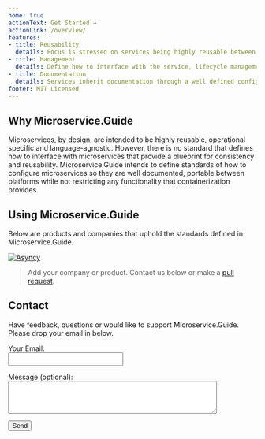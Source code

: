 ```yaml
---
home: true
actionText: Get Started →
actionLink: /overview/
features:
- title: Reusability
  details: Focus is stressed on services being highly reusable between applications and platforms.
- title: Management
  details: Define how to interface with the service, lifecycle management, scaling, among other requirements.
- title: Documentation
  details: Services inherit documentation through a well defined configuration of commands, arguments and output.
footer: MIT Licensed
---
```


## Why Microservice.Guide

Microservices, by design, are intended to be highly reusable, operational specific and language-agnostic.
However, there is no standard that defines how to interface with microservices that provide a blueprint for consistency and reusability. Microservice.Guide intends to define standards of how to configure microservices so they are
well documented, portable between platforms while not restricting any functionality that containerization provides.


## Using Microservice.Guide

Below are products and companies that uphold the standards defined in Microservice.Guide.

[![Asyncy](https://avatars0.githubusercontent.com/u/34162468?s=100&v=4 "Asyncy")](https://asyncy.com)

> Add your company or product. Contact us below or make a [pull request](https://github.com/microservice.guide/microservice.guide).

## Contact

Have feedback, questions or would like to support Microservice.Guide. Please drop your email in below.

<form name="contact" method="POST" netlify>
  <p>
    <label>Your Email:<br>
    <input type="email" style="font-size:1.25em" name="email"></label>
  </p>
  <p>
    <label>Message (optional):<br>
    <textarea name="message" rows="4" cols="50"></textarea></label>
  </p>
  <p>
    <button type="submit">Send</button>
  </p>
</form>
